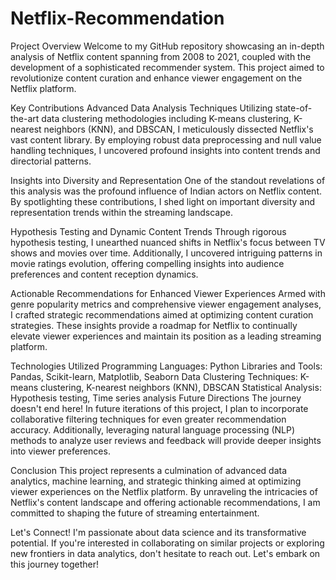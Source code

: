 # Netflix-Recommendation

Project Overview
Welcome to my GitHub repository showcasing an in-depth analysis of Netflix content spanning from 2008 to 2021, coupled with the development of a sophisticated recommender system. This project aimed to revolutionize content curation and enhance viewer engagement on the Netflix platform.

Key Contributions
Advanced Data Analysis Techniques
Utilizing state-of-the-art data clustering methodologies including K-means clustering, K-nearest neighbors (KNN), and DBSCAN, I meticulously dissected Netflix's vast content library. By employing robust data preprocessing and null value handling techniques, I uncovered profound insights into content trends and directorial patterns.

Insights into Diversity and Representation
One of the standout revelations of this analysis was the profound influence of Indian actors on Netflix content. By spotlighting these contributions, I shed light on important diversity and representation trends within the streaming landscape.

Hypothesis Testing and Dynamic Content Trends
Through rigorous hypothesis testing, I unearthed nuanced shifts in Netflix's focus between TV shows and movies over time. Additionally, I uncovered intriguing patterns in movie ratings evolution, offering compelling insights into audience preferences and content reception dynamics.

Actionable Recommendations for Enhanced Viewer Experiences
Armed with genre popularity metrics and comprehensive viewer engagement analyses, I crafted strategic recommendations aimed at optimizing content curation strategies. These insights provide a roadmap for Netflix to continually elevate viewer experiences and maintain its position as a leading streaming platform.

Technologies Utilized
Programming Languages: Python
Libraries and Tools: Pandas, Scikit-learn, Matplotlib, Seaborn
Data Clustering Techniques: K-means clustering, K-nearest neighbors (KNN), DBSCAN
Statistical Analysis: Hypothesis testing, Time series analysis
Future Directions
The journey doesn't end here! In future iterations of this project, I plan to incorporate collaborative filtering techniques for even greater recommendation accuracy. Additionally, leveraging natural language processing (NLP) methods to analyze user reviews and feedback will provide deeper insights into viewer preferences.

Conclusion
This project represents a culmination of advanced data analytics, machine learning, and strategic thinking aimed at optimizing viewer experiences on the Netflix platform. By unraveling the intricacies of Netflix's content landscape and offering actionable recommendations, I am committed to shaping the future of streaming entertainment.

Let's Connect!
I'm passionate about data science and its transformative potential. If you're interested in collaborating on similar projects or exploring new frontiers in data analytics, don't hesitate to reach out. Let's embark on this journey together!
